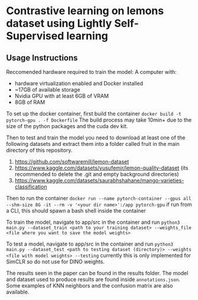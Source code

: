# Contrastive learning on lemons dataset using Lightly Self-Supervised learning
## Usage Instructions
Reccomended hardware required to train the model:
A computer with:
- hardware virtualization enabled and Docker installed
- ~17GB of available storage
- Nvidia GPU with at least 6GB of VRAM
- 8GB of RAM


To set up the docker container, first build the container
`docker build -t pytorch-gpu . -f Dockerfile`
The build process may take 10min+ due to the size of the python packages and the cuda dev kit.


Then to test and train the model you need to download at least one of the following datasets and extract them into a folder called fruit in the main directory of this repository.
  1.  https://github.com/softwaremill/lemon-dataset
  2.  https://www.kaggle.com/datasets/yusufemir/lemon-quality-dataset (its recommended to delete the .git and empty background directories)
  3.  https://www.kaggle.com/datasets/saurabhshahane/mango-varieties-classification

Then to run the container
`docker run --name pytorch-container --gpus all --shm-size 8G -it --rm -v '<your dir name>':/app pytorch-gpu`
if run from a CLI, this should spawn a bash shell inside the container

To train the model, navigate to app/src in the container and run
`python3 main.py --dataset_train <path to your training dataset> --weights_file <file where you want to save the model weights>`

To test a model, navigate to app/src in the container and run
`python3 main.py --dataset_test <path to testing dataset (directory)> --weights <file with model weights> --testing`
currently this is only implemented for SimCLR so do not use for DINO weights.

The results seen in the paper can be found in the results folder. The model and dataset used to produce results are found inside `annotations.json`. Some examples of KNN neighbors and the confusion matrix are also available.